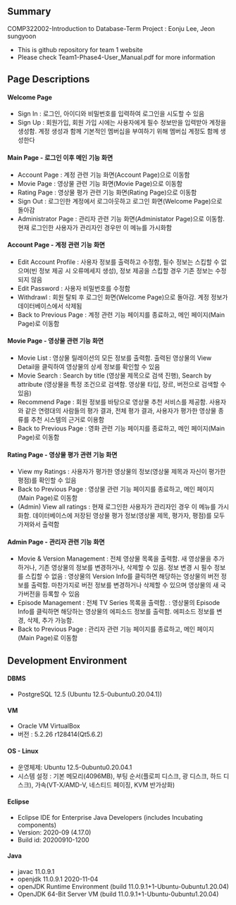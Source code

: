 ## Summary
COMP322002-Introduction to Database-Term Project : Eonju Lee, Jeon sungyoon

* This is github repository for team 1 website
* Please check Team1-Phase4-User_Manual.pdf for more information

## Page Descriptions
#### Welcome Page
- Sign In 
: 로그인, 아이디와 비밀번호를 입력하여 로그인을 시도할 수 있음
- Sign Up 
: 회원가입, 회원 가입 시에는 사용자에게 필수 정보만을 입력받아 계정을 생성함. 계정 생성과 함께 기본적인 멤버십을 부여하기 위해 멤버십 계정도 함께 생성한다

#### Main Page - 로그인 이후 메인 기능 화면
- Account Page
: 계정 관련 기능 화면(Account Page)으로 이동함
- Movie Page
: 영상물 관련 기능 화면(Movie Page)으로 이동함
- Rating Page
: 영상물 평가 관련 기능 화면(Rating Page)으로 이동함
- Sign Out
: 로그인한 계정에서 로그아웃하고 로그인 화면(Welcome Page)으로 돌아감
- Administrator Page
: 관리자 관련 기능 화면(Administator Page)으로 이동함. 현재 로그인한 사용자가 관리자인 경우만 이 메뉴를 가시화함

#### Account Page - 계정 관련 기능 화면
- Edit Account Profile
: 사용자 정보를 출력하고 수정함, 필수 정보는 스킵할 수 없으며(빈 정보 제공 시 오류메세지 생성), 정보 제공을 스킵할 경우 기존 정보는 수정되지 않음
- Edit Password
: 사용자 비밀번호를 수정함
- Withdrawl
: 회원 탈퇴 후 로그인 화면(Welcome Page)으로 돌아감. 계정 정보가 데이터베이스에서 삭제됨
- Back to Previous Page
: 계정 관련 기능 페이지를 종료하고, 메인 페이지(Main Page)로 이동함

#### Movie Page - 영상물 관련 기능 화면
- Movie List
: 영상물 릴레이션의 모든 정보를 출력함. 출력된 영상물의 View Detail을 클릭하여 영상물의 상세 정보를 확인할 수 있음 
- Movie Search
: Search by title (영상물 제목으로 검색 진행), Search by attribute (영상물을 특정 조건으로 검색함. 영상물 타입, 장르, 버전으로 검색할 수 있음)
- Recommend Page
: 회원 정보를 바탕으로 영상물 추천 서비스를 제공함. 사용자와 같은 연령대의 사람들의 평가 결과, 전체 평가 결과, 사용자가 평가한 영상물 종류를 추천 시스템의 근거로 이용함
- Back to Previous Page
: 영화 관련 기능 페이지를 종료하고, 메인 페이지(Main Page)로 이동함

#### Rating Page - 영상물 평가 관련 기능 화면
- View my Ratings
: 사용자가 평가한 영상물의 정보(영상물 제목과 자신이 평가한 평점)를 확인할 수 있음
- Back to Previous Page
: 영상물 관련 기능 페이지를 종료하고, 메인 페이지(Main Page)로 이동함
- (Admin) View all ratings
: 현재 로그인한 사용자가 관리자인 경우 이 메뉴를 가시화함. 데이터베이스에 저장된 영상물 평가 정보(영상물 제목, 평가자, 평점)를 모두 가져와서 출력함

#### Admin Page - 관리자 관련 기능 화면
- Movie & Version Management
: 전체 영상물 목록을 출력함. 새 영상물을 추가하거나, 기존 영상물의 정보를 변경하거나, 삭제할 수 있음.  정보 변경 시 필수 정보를 스킵할 수 없음
: 영상물의 Version Info를 클릭하면 해당하는 영상물의 버전 정보를 출력함. 마찬가지로 버전 정보를 변경하거나 삭제할 수 있으며 영상물의 새 국가버전을 등록할 수 있음
- Episode Management
: 전체 TV Series 목록을 출력함.
: 영상물의 Episode Info를 클릭하면 해당하는 영상물의 에피소드 정보를 출력함. 에피소드 정보를 변경, 삭제, 추가 가능함.
- Back to Previous Page
: 관리자 관련 기능 페이지를 종료하고, 메인 페이지(Main Page)로 이동함

## Development Environment
#### DBMS
- PostgreSQL 12.5 (Ubuntu 12.5-0ubuntu0.20.04.1))

#### VM
- Oracle VM VirtualBox 
- 버전 : 5.2.26 r128414(Qt5.6.2)

#### OS - Linux
- 운영체제: Ubuntu 12.5-0ubuntu0.20.04.1
- 시스템 설정 : 기본 메모리(4096MB), 부팅 순서(플로피 디스크, 광 디스크, 하드 디스크), 가속(VT-X/AMD-V, 네스티드 페이징, KVM 반가상화)

#### Eclipse 
- Eclipse IDE for Enterprise Java Developers (includes Incubating components)
- Version: 2020-09 (4.17.0)
- Build id: 20200910-1200

#### Java
- javac 11.0.9.1
- openjdk 11.0.9.1 2020-11-04
- openJDK Runtime Environment (build 11.0.9.1+1-Ubuntu-0ubuntu1.20.04)
- OpenJDK 64-Bit Server VM (build 11.0.9.1+1-Ubuntu-0ubuntu1.20.04)

